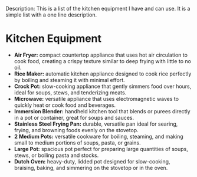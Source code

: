 Description: This is a list of the kitchen equipment I have and can use. It is a simple list with a one line description.

# Kitchen Equipment
- **Air Fryer:** compact countertop appliance that uses hot air circulation to cook food, creating a crispy texture similar to deep frying with little to no oil.
- **Rice Maker:** automatic kitchen appliance designed to cook rice perfectly by boiling and steaming it with minimal effort.
- **Crock Pot:** slow-cooking appliance that gently simmers food over hours, ideal for soups, stews, and tenderizing meats.
- **Microwave:** versatile appliance that uses electromagnetic waves to quickly heat or cook food and beverages.
- **Immersion Blender:** handheld kitchen tool that blends or purees directly in a pot or container, great for soups and sauces.
- **Stainless Steel Frying Pan:** durable, versatile pan ideal for searing, frying, and browning foods evenly on the stovetop.
- **2 Medium Pots:** versatile cookware for boiling, steaming, and making small to medium portions of soups, pasta, or grains.
- **Large Pot:** spacious pot perfect for preparing large quantities of soups, stews, or boiling pasta and stocks.
- **Dutch Oven:** heavy-duty, lidded pot designed for slow-cooking, braising, baking, and simmering on the stovetop or in the oven.
